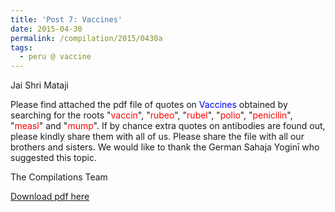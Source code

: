 ```yaml
---
title: 'Post 7: Vaccines'
date: 2015-04-30
permalink: /compilation/2015/0430a
tags:
  - peru @ vaccine
---
```

Jai Shri Mataji

Please find attached the pdf file of quotes on <font color="blue">Vaccines</font> obtained by searching for the roots "<font color="red">vaccin</font>", "<font color="red">rubeo</font>", "<font color="red">rubel</font>", "<font color="red">polio</font>", "<font color="red">penicilin</font>", "<font color="red">measl</font>" and "<font color="red">mump</font>". If by chance extra quotes on antibodies are found out, please kindly share them with all of us. Please share the file with all our brothers and sisters. We would like to thank the German Sahaja Yoginī who suggested this topic. 

The Compilations Team

[Download pdf here](http://seven-teams.github.io/files/Vaccines.pdf)